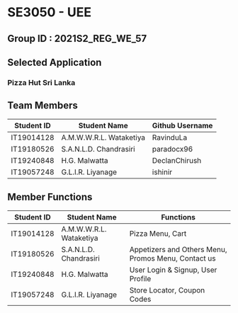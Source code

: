 # SE3050 - UEE
## Group ID : 2021S2_REG_WE_57

## Selected Application

### Pizza Hut Sri Lanka

## Team Members

| Student ID | Student Name            | Github Username       |
|------------|-------------------------|-----------------------|
| IT19014128 | A.M.W.W.R.L. Wataketiya | RavinduLa             |
| IT19180526 | S.A.N.L.D. Chandrasiri  | paradocx96            |
| IT19240848 | H.G. Malwatta           | DeclanChirush         |
| IT19057248 | G.L.I.R. Liyanage       | ishinir               |

## Member Functions

| Student ID | Student Name            | Functions                                           |
|------------|-------------------------|-----------------------------------------------------|
| IT19014128 | A.M.W.W.R.L. Wataketiya | Pizza Menu, Cart                                    |
| IT19180526 | S.A.N.L.D. Chandrasiri  | Appetizers and Others Menu, Promos Menu, Contact us |
| IT19240848 | H.G. Malwatta           | User Login & Signup, User Profile                   |
| IT19057248 | G.L.I.R. Liyanage       | Store Locator, Coupon Codes                         |
